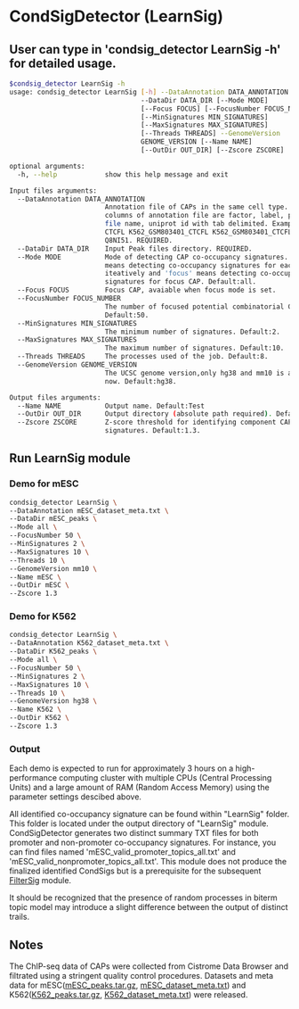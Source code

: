 # CondSigDetector (LearnSig)



## User can type in 'condsig_detector LearnSig -h' for detailed usage.

``` bash
$condsig_detector LearnSig -h
usage: condsig_detector LearnSig [-h] --DataAnnotation DATA_ANNOTATION
                                 --DataDir DATA_DIR [--Mode MODE]
                                 [--Focus FOCUS] [--FocusNumber FOCUS_NUMBER]
                                 [--MinSignatures MIN_SIGNATURES]
                                 [--MaxSignatures MAX_SIGNATURES]
                                 [--Threads THREADS] --GenomeVersion
                                 GENOME_VERSION [--Name NAME]
                                 [--OutDir OUT_DIR] [--Zscore ZSCORE]

optional arguments:
  -h, --help            show this help message and exit

Input files arguments:
  --DataAnnotation DATA_ANNOTATION
                        Annotation file of CAPs in the same cell type. 4
                        columns of annotation file are factor, label, peak
                        file name, uniprot id with tab delimited. Example:
                        CTCFL K562_GSM803401_CTCFL K562_GSM803401_CTCFL.bed
                        Q8NI51. REQUIRED.
  --DataDir DATA_DIR    Input Peak files directory. REQUIRED.
  --Mode MODE           Mode of detecting CAP co-occupancy signatures. 'all'
                        means detecting co-occupancy signatures for each CAP
                        iteatively and 'focus' means detecting co-occupancy
                        signatures for focus CAP. Default:all.
  --Focus FOCUS         Focus CAP, avaiable when focus mode is set.
  --FocusNumber FOCUS_NUMBER
                        The number of focused potential combinatorial CAPs.
                        Default:50.
  --MinSignatures MIN_SIGNATURES
                        The minimum number of signatures. Default:2.
  --MaxSignatures MAX_SIGNATURES
                        The maximum number of signatures. Default:10.
  --Threads THREADS     The processes used of the job. Default:8.
  --GenomeVersion GENOME_VERSION
                        The UCSC genome version,only hg38 and mm10 is avaiable
                        now. Default:hg38.

Output files arguments:
  --Name NAME           Output name. Default:Test
  --OutDir OUT_DIR      Output directory (absolute path required). Default:.
  --Zscore ZSCORE       Z-score threshold for identifying component CAPs of
                        signatures. Default:1.3.
```

## Run LearnSig module

### Demo for mESC
```bash
condsig_detector LearnSig \
--DataAnnotation mESC_dataset_meta.txt \
--DataDir mESC_peaks \
--Mode all \
--FocusNumber 50 \
--MinSignatures 2 \
--MaxSignatures 10 \
--Threads 10 \
--GenomeVersion mm10 \
--Name mESC \
--OutDir mESC \
--Zscore 1.3
```

### Demo for K562
```bash
condsig_detector LearnSig \
--DataAnnotation K562_dataset_meta.txt \
--DataDir K562_peaks \
--Mode all \
--FocusNumber 50 \
--MinSignatures 2 \
--MaxSignatures 10 \
--Threads 10 \
--GenomeVersion hg38 \
--Name K562 \
--OutDir K562 \
--Zscore 1.3
```

### Output
Each demo is expected to run for approximately 3 hours on a high-performance computing cluster with multiple CPUs (Central Processing Units) and a large amount of RAM (Random Access Memory) using the parameter settings descibed above. 

All identified co-occupancy signature can be found within "LearnSig" folder. This folder is located under the output directory of "LearnSig" module. CondSigDetector generates two distinct summary TXT files for both promoter and non-promoter co-occupancy signatures. For instance, you can find files named 'mESC_valid_promoter_topics_all.txt' and 'mESC_valid_nonpromoter_topics_all.txt'. This module does not produce the finalized identified CondSigs but is a prerequisite for the subsequent [FilterSig](../FilterSig/README.md) module.

It should be recognized that the presence of random processes in biterm topic model may introduce a slight difference between the output of distinct trails.

## Notes

​The ChIP-seq data of CAPs were collected from Cistrome Data Browser and filtrated using a stringent quality control procedures. Datasets and meta data for mESC([mESC_peaks.tar.gz](https://compbio-zhanglab.org/CondSigDB/data/GitHub/mESC_peaks.tar.gz), [mESC_dataset_meta.txt](https://compbio-zhanglab.org/CondSigDB/data/GitHub/mESC_dataset_meta.txt)) and K562([K562_peaks.tar.gz](https://compbio-zhanglab.org/CondSigDB/data/GitHub/K562_peaks.tar.gz), [K562_dataset_meta.txt](https://compbio-zhanglab.org/CondSigDB/data/GitHub/K562_dataset_meta.txt)) were released.